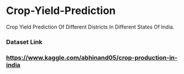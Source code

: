 # Crop-Yield-Prediction
Crop Yield Prediction Of Different Districts In Different States Of India.

### Dataset Link 
### https://www.kaggle.com/abhinand05/crop-production-in-india
